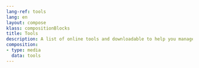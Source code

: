 ```yaml
---
lang-ref: tools
lang: en
layout: compose
klass: compositionBlocks
title: Tools
description: A list of online tools and downloadable to help you manage your biodiversity data
composition:
- type: media
  data: tools
---
```



